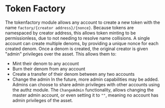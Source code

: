 # Token Factory

The tokenfactory module allows any account to create a new token with
the name `factory/{creator address}/{nonce}`. Because tokens are
namespaced by creator address, this allows token minting to be
permissionless, due to not needing to resolve name collisions. A single
account can create multiple denoms, by providing a unique nonce for each
created denom. Once a denom is created, the original creator is given
"admin" privileges over the asset. This allows them to:

- Mint their denom to any account
- Burn their denom from any account
- Create a transfer of their denom between any two accounts
- Change the admin In the future, more admin capabilities may be
    added. Admins can choose to share admin privileges with other
    accounts using the authz module. The `ChangeAdmin` functionality,
    allows changing the master admin account, or even setting it to
    `""`, meaning no account has admin privileges of the asset.
